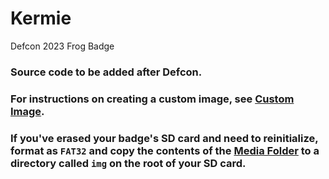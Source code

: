 # Kermie
Defcon 2023 Frog Badge

### Source code to be added after Defcon.

### For instructions on creating a custom image, see [Custom Image](https://github.com/scdickson/Kermie/tree/main/Custom%20Image).

### If you've erased your badge's SD card and need to reinitialize, format as `FAT32` and copy the contents of the [Media Folder](https://github.com/scdickson/Kermie/tree/main/Media) to a directory called `img` on the root of your SD card.